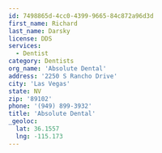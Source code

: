 ```yaml
---
id: 7498865d-4cc0-4399-9665-84c872a96d3d
first_name: Richard
last_name: Darsky
license: DDS
services:
  - Dentist
category: Dentists
org_name: 'Absolute Dental'
address: '2250 S Rancho Drive'
city: 'Las Vegas'
state: NV
zip: '89102'
phone: '(949) 899-3932'
title: 'Absolute Dental'
_geoloc:
  lat: 36.1557
  lng: -115.173
---
```

